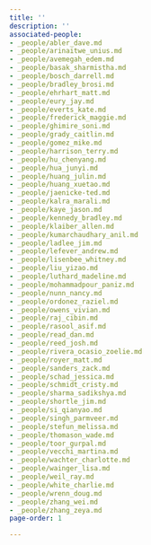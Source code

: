 ```yaml
---
title: ''
description: ''
associated-people:
- _people/abler_dave.md
- _people/arinaitwe_unius.md
- _people/avemegah_edem.md
- _people/basak_sharmistha.md
- _people/bosch_darrell.md
- _people/bradley_brosi.md
- _people/ehrhart_matt.md
- _people/eury_jay.md
- _people/everts_kate.md
- _people/frederick_maggie.md
- _people/ghimire_soni.md
- _people/grady_caitlin.md
- _people/gomez_mike.md
- _people/harrison_terry.md
- _people/hu_chenyang.md
- _people/hua_junyi.md
- _people/huang_julin.md
- _people/huang_xuetao.md
- _people/jaenicke-ted.md
- _people/kalra_marali.md
- _people/kaye_jason.md
- _people/kennedy_bradley.md
- _people/klaiber_allen.md
- _people/kumarchaudhary_anil.md
- _people/ladlee_jim.md
- _people/lefever_andrew.md
- _people/lisenbee_whitney.md
- _people/liu_yizao.md
- _people/luthard_madeline.md
- _people/mohammadpour_paniz.md
- _people/nunn_nancy.md
- _people/ordonez_raziel.md
- _people/owens_vivian.md
- _people/raj_cibin.md
- _people/rasool_asif.md
- _people/read_dan.md
- _people/reed_josh.md
- _people/rivera_ocasio_zoelie.md
- _people/royer_matt.md
- _people/sanders_zack.md
- _people/schad_jessica.md
- _people/schmidt_cristy.md
- _people/sharma_sadikshya.md
- _people/shortle_jim.md
- _people/si_qianyao.md
- _people/singh_parmveer.md
- _people/stefun_melissa.md
- _people/thomason_wade.md
- _people/toor_gurpal.md
- _people/vecchi_martina.md
- _people/wachter_charlotte.md
- _people/wainger_lisa.md
- _people/weil_ray.md
- _people/white_charlie.md
- _people/wrenn_doug.md
- _people/zhang_wei.md
- _people/zhang_zeya.md
page-order: 1

---
```

